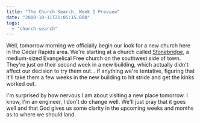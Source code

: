 ```yaml
---
title: "The Church Search, Week 1 Preview"
date: "2008-10-11T21:05:15.000"
tags: 
  - "church-search"
---
```


Well, tomorrow morning we officially begin our look for a new church here in the Cedar Rapids area. We're starting at a church called [Stonebridge](http://www.stonebridgesite.com/), a medium-sized Evangelical Free church on the southwest side of town. They're just on their second week in a new building, which actually didn't affect our decision to try them out... if anything we're tentative, figuring that it'll take them a few weeks in the new building to hit stride and get the kinks worked out.

I'm surprised by how nervous I am about visiting a new place tomorrow. I know, I'm an engineer, I don't do change well. We'll just pray that it goes well and that God gives us some clarity in the upcoming weeks and months as to where we should land.
